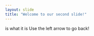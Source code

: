 ```yaml
---
layout: slide
title: "Welcome to our second slide!"
---
```

is what it is 
Use the left arrow to go back!
